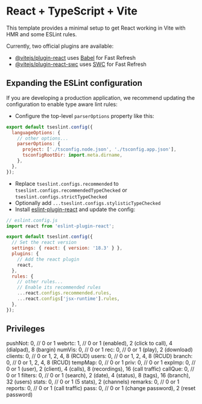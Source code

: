 # React + TypeScript + Vite

This template provides a minimal setup to get React working in Vite with HMR and some ESLint rules.

Currently, two official plugins are available:

- [@vitejs/plugin-react](https://github.com/vitejs/vite-plugin-react/blob/main/packages/plugin-react/README.md) uses [Babel](https://babeljs.io/) for Fast Refresh
- [@vitejs/plugin-react-swc](https://github.com/vitejs/vite-plugin-react-swc) uses [SWC](https://swc.rs/) for Fast Refresh

## Expanding the ESLint configuration

If you are developing a production application, we recommend updating the configuration to enable type aware lint rules:

- Configure the top-level `parserOptions` property like this:

```js
export default tseslint.config({
  languageOptions: {
    // other options...
    parserOptions: {
      project: ['./tsconfig.node.json', './tsconfig.app.json'],
      tsconfigRootDir: import.meta.dirname,
    },
  },
});
```

- Replace `tseslint.configs.recommended` to `tseslint.configs.recommendedTypeChecked` or `tseslint.configs.strictTypeChecked`
- Optionally add `...tseslint.configs.stylisticTypeChecked`
- Install [eslint-plugin-react](https://github.com/jsx-eslint/eslint-plugin-react) and update the config:

```js
// eslint.config.js
import react from 'eslint-plugin-react';

export default tseslint.config({
  // Set the react version
  settings: { react: { version: '18.3' } },
  plugins: {
    // Add the react plugin
    react,
  },
  rules: {
    // other rules...
    // Enable its recommended rules
    ...react.configs.recommended.rules,
    ...react.configs['jsx-runtime'].rules,
  },
});
```

## Privileges

pushNot: 0, // 0 or 1
webrtc: 1, // 0 or 1 (enabled), 2 (click to call), 4 (dialpad), 8 (bargin)
numVis: 0, // 0 or 1
rec: 0, // 0 or 1 (play), 2 (download)
clients: 0, // 0 or 1, 2, 4, 8 (RCUD)
users: 0, // 0 or 1, 2, 4, 8 (RCUD)
branch: 0, // 0 or 1, 2, 4, 8 (RCUD)
tempMap: 0, // 0 or 1
priv: 0, // 0 or 1
expImp: 0, // 0 or 1 (user), 2 (client), 4 (calls), 8 (recordings), 16 (call traffic)
callQue: 0, // 0 or 1
filters: 0, // 0 or 1 (search), 2 (date), 4 (status), 8 (tags), 16 (branch), 32 (users)
stats: 0, // 0 or 1 (5 stats), 2 (channels)
remarks: 0, // 0 or 1
reports: 0, // 0 or 1 (call traffic)
pass: 0, // 0 or 1 (change password), 2 (reset password)
